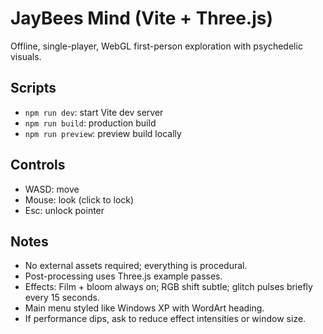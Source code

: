 # JayBees Mind (Vite + Three.js)

Offline, single-player, WebGL first-person exploration with psychedelic visuals.

## Scripts

- `npm run dev`: start Vite dev server
- `npm run build`: production build
- `npm run preview`: preview build locally

## Controls

- WASD: move
- Mouse: look (click to lock)
- Esc: unlock pointer

## Notes

- No external assets required; everything is procedural.
- Post-processing uses Three.js example passes.
- Effects: Film + bloom always on; RGB shift subtle; glitch pulses briefly every 15 seconds.
- Main menu styled like Windows XP with WordArt heading.
- If performance dips, ask to reduce effect intensities or window size.
